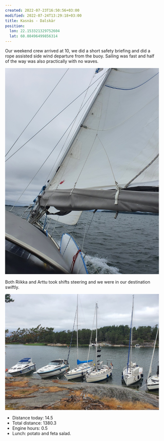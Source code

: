 ```yaml
---
created: 2022-07-23T16:50:56+03:00
modified: 2022-07-24T13:29:18+03:00
title: Kasnäs - Dalskär
position:
  lon: 22.153321329752604
  lat: 60.08496499856314
---
```


Our weekend crew arrived at 10, we did a short safety briefing and did a rope assisted side wind departure from the buoy. Sailing was fast and half of the way was also practically with no waves. 

![Image](../2022/ea0fc73c211fb08f8fc390065a3174a4.jpg) 

Both Riikka and Arttu took shifts steering and we were in our destination swiftly.

![Image](../2022/2f3cd3d8a0394a25f89d992cf3f4a37f.jpg) 

* Distance today: 14.5
* Total distance: 1380.3
* Engine hours: 0.5
* Lunch: potato and feta salad.
